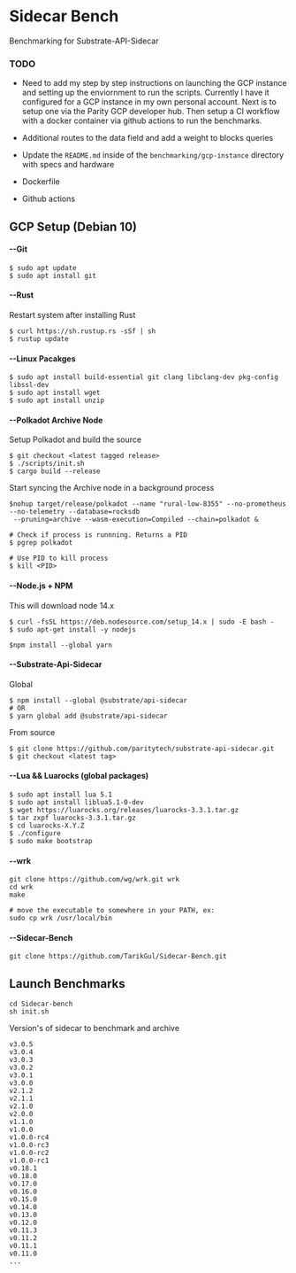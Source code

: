 # Sidecar Bench

Benchmarking for Substrate-API-Sidecar

### TODO

* Need to add my step by step instructions on launching the GCP instance and setting up the enviornment to run the scripts. Currently I have it configured for a GCP instance in my own personal account. Next is to setup one via the Parity GCP developer hub. Then setup a CI workflow with a docker container via github actions to run the benchmarks.

* Additional routes to the data field and add a weight to blocks queries

* Update the `README.md` inside of the `benchmarking/gcp-instance` directory with specs and hardware

* Dockerfile

* Github actions

## GCP Setup (Debian 10)

#### --Git

```
$ sudo apt update
$ sudo apt install git
```

#### --Rust

Restart system after installing Rust

```
$ curl https://sh.rustup.rs -sSf | sh
$ rustup update
```

#### --Linux Pacakges

```
$ sudo apt install build-essential git clang libclang-dev pkg-config libssl-dev
$ sudo apt install wget
$ sudo apt install unzip
```

#### --Polkadot Archive Node

Setup Polkadot and build the source 

```
$ git checkout <latest tagged release>
$ ./scripts/init.sh
$ cargo build --release
```

Start syncing the Archive node in a background process

```
$nohup target/release/polkadot --name "rural-low-8355" --no-prometheus --no-telemetry --database=rocksdb
 --pruning=archive --wasm-execution=Compiled --chain=polkadot &

# Check if process is runnning. Returns a PID
$ pgrep polkadot

# Use PID to kill process
$ kill <PID>
```

#### --Node.js + NPM

This will download node 14.x

```
$ curl -fsSL https://deb.nodesource.com/setup_14.x | sudo -E bash -
$ sudo apt-get install -y nodejs

$npm install --global yarn
```

#### --Substrate-Api-Sidecar

Global
```
$ npm install --global @substrate/api-sidecar
# OR
$ yarn global add @substrate/api-sidecar
```

From source
```
$ git clone https://github.com/paritytech/substrate-api-sidecar.git
$ git checkout <latest tag>
```

#### --Lua && Luarocks (global packages)

```
$ sudo apt install lua 5.1
$ sudo apt install liblua5.1-0-dev
$ wget https://luarocks.org/releases/luarocks-3.3.1.tar.gz
$ tar zxpf luarocks-3.3.1.tar.gz
$ cd luarocks-X.Y.Z
$ ./configure 
$ sudo make bootstrap
```

#### --wrk 

```
git clone https://github.com/wg/wrk.git wrk
cd wrk
make

# move the executable to somewhere in your PATH, ex:
sudo cp wrk /usr/local/bin
```

#### --Sidecar-Bench

```
git clone https://github.com/TarikGul/Sidecar-Bench.git
```

## Launch Benchmarks

```
cd Sidecar-bench
sh init.sh
```

Version's of sidecar to benchmark and archive

    v3.0.5
    v3.0.4
    v3.0.3
    v3.0.2
    v3.0.1
    v3.0.0
    v2.1.2
    v2.1.1
    v2.1.0
    v2.0.0
    v1.1.0
    v1.0.0
    v1.0.0-rc4
    v1.0.0-rc3
    v1.0.0-rc2
    v1.0.0-rc1
    v0.18.1
    v0.18.0
    v0.17.0
    v0.16.0
    v0.15.0
    v0.14.0
    v0.13.0
    v0.12.0
    v0.11.3
    v0.11.2
    v0.11.1
    v0.11.0
    ...
